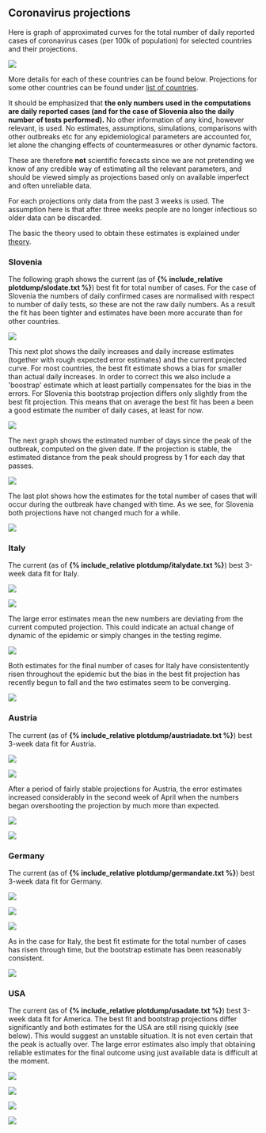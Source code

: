 ## Coronavirus projections

Here is graph of approximated curves for the total number of daily reported cases of coronavirus cases (per 100k of population) for selected countries and their projections.

![](plotdump/scprojplots.png)

More details for each of these countries can be found below. Projections for some other countries can be found under [list of countries](list.md). 

It should be emphasized that **the only numbers used in the computations are daily reported cases (and for the case of Slovenia also the daily number of tests performed).** No other information of any kind, however relevant, is used. No estimates, assumptions, simulations, comparisons with other outbreaks etc for any epidemiological parameters are accounted for, let alone the changing effects of countermeasures or other dynamic factors.

These are therefore **not** scientific forecasts since we are not pretending we know of any credible way of estimating all the relevant parameters, and should be viewed simply as projections based only on available imperfect and often unreliable data.

For each projections only data from the past 3 weeks is used. The assumption here is that after three weeks people are no longer infectious so older data can be discarded.

The basic the theory used to obtain these estimates is explained under [theory](theory.md). 

### Slovenia

The following graph shows the current (as of **{% include_relative plotdump/slodate.txt %}**) best fit for total number of cases. For the case of Slovenia the numbers of daily confirmed cases are normalised with respect to number of daily tests, so these are not the raw daily numbers. As a result the fit has been tighter and estimates have been more accurate than for other countries. 

![](plotdump/slologgraf.png)

This next plot shows the daily increases and daily increase estimates (together with rough expected error estimates) and the current projected curve. For most countries, the best fit estimate shows a bias for smaller than actual daily increases. In order to correct this we also include a 'boostrap' estimate which at least partially compensates for the bias in the errors. For Slovenia this bootstrap projection differs only slightly from the best fit projection. This means that on average the best fit has been a been a good estimate the number of daily cases, at least for now.

![](plotdump/slograf.png)

The next graph shows the estimated number of days since the peak of the outbreak, computed on the given date. If the projection is stable, the estimated distance from the peak should progress by 1 for each day that passes.

![](plotdump/slodfgraf.png) 

The last plot shows how the estimates for the total number of cases that will occur during the outbreak have changed with time. As we see, for Slovenia both projections have not changed much for a while. 

![](plotdump/slofinalplot.png)

### Italy

The current (as of **{% include_relative plotdump/italydate.txt %}**) best 3-week data fit for Italy.

![](plotdump/italyloggraf.png) 

![](plotdump/italygraf.png)

The large error estimates mean the new numbers are deviating from the current computed projection. This could indicate an actual change of dynamic of the epidemic or simply changes in the testing regime.

![](plotdump/italydfgraf.png)

Both estimates for the final number of cases for Italy have consistentently risen throughout the epidemic but the bias in the best fit projection has recently begun to fall and the two estimates seem to be converging.

![](plotdump/italyfinalplot.png)

### Austria

The current (as of **{% include_relative plotdump/austriadate.txt %}**) best 3-week data fit for Austria.

![](plotdump/austrialoggraf.png)

![](plotdump/austriagraf.png)

After a period of fairly stable projections for Austria, the error estimates increased considerably in the second week of April when the numbers began overshooting the projection by much more than expected.

![](plotdump/austriadfgraf.png)

![](plotdump/austriafinalplot.png)

### Germany

The current (as of **{% include_relative plotdump/germandate.txt %}**) best 3-week data fit for Germany.

![](plotdump/germanloggraf.png)

![](plotdump/germangraf.png)

![](plotdump/germandfgraf.png)

As in the case for Italy, the best fit estimate for the total number of cases has risen through time, but the bootstrap estimate has been reasonably consistent.

![](plotdump/germanfinalplot.png)

### USA

The current (as of **{% include_relative plotdump/usadate.txt %}**) best 3-week data fit for America.
The best fit and bootstrap projections differ significantly and both estimates for the USA are still rising quickly (see below). This would suggest an unstable situation. It is not even certain that the peak is actually over. The large error estimates also imply that obtaining reliable estimates for the final outcome using just available data is difficult at the moment.

![](plotdump/usaloggraf.png)

![](plotdump/usagraf.png)

![](plotdump/usadfgraf.png)

![](plotdump/usafinalplot.png)
